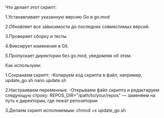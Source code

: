 Что делает этот скрипт:
 
1.Устанавливает указанную версию Go в go.mod

2.Обновляет все зависимости до последних совместимых версий. 

3.Проверяет сборку и тесты.

4.Фиксирует изменения в Git.

5.Пропускает директории без go.mod, уведомляя об этом.


Как используем:

1.Сохранаем скрипт: 
-Копируем код скрипта в файл, например, update_go.sh
	nano update.sh
	
2.Настраиваем переменные:
-Открываем файл скрипта и редактируем следующую строку:
	REPOS_DIR="/path/to/your/repos" — заменяем на путь к директории, где лежат репозитории

3.Делаем скрипт исполнаемым:
	chmod +x update_go.sh
